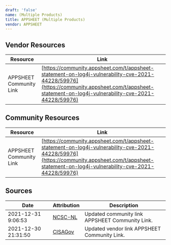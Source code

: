 ```yaml
---
draft: 'false'
name: (Multiple Products)
title: APPSHEET (Multiple Products)
vendor: APPSHEET
---
```


## Vendor Resources
| Resource | Link |
| --- | --- |
| APPSHEET Community Link | [https://community.appsheet.com/t/appsheet-statement-on-log4j-vulnerability-cve-2021-44228/59976](https://community.appsheet.com/t/appsheet-statement-on-log4j-vulnerability-cve-2021-44228/59976) |

## Community Resources
| Resource | Link |
| --- | --- |
| APPSHEET Community Link | [https://community.appsheet.com/t/appsheet-statement-on-log4j-vulnerability-cve-2021-44228/59976](https://community.appsheet.com/t/appsheet-statement-on-log4j-vulnerability-cve-2021-44228/59976) |


## Sources
| Date | Attribution | Description |
| --- | --- | --- |
| 2021-12-31 9:06:53 | [NCSC-NL](https://github.com/NCSC-NL/log4shell/blob/main/software/README.md) | Updated community link APPSHEET Community Link.  |
| 2021-12-30 21:31:50 | [CISAGov](https://raw.githubusercontent.com/cisagov/log4j-affected-db/develop/README.md) | Updated vendor link APPSHEET Community Link.  |
